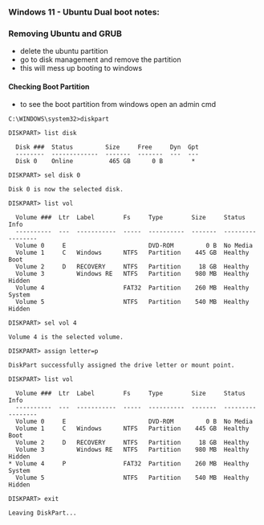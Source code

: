 ### Windows 11 - Ubuntu Dual boot notes:

### Removing Ubuntu and GRUB
- delete the ubuntu partition
- go to disk management and remove the partition
- this will mess up booting to windows

#### Checking Boot Partition
- to see the boot partition from windows open an admin cmd

```
C:\WINDOWS\system32>diskpart
```
```
DISKPART> list disk

  Disk ###  Status         Size     Free     Dyn  Gpt
  --------  -------------  -------  -------  ---  ---
  Disk 0    Online          465 GB      0 B        *
```

```
DISKPART> sel disk 0

Disk 0 is now the selected disk.
```

```
DISKPART> list vol

  Volume ###  Ltr  Label        Fs     Type        Size     Status     Info
  ----------  ---  -----------  -----  ----------  -------  ---------  --------
  Volume 0     E                       DVD-ROM         0 B  No Media
  Volume 1     C   Windows      NTFS   Partition    445 GB  Healthy    Boot
  Volume 2     D   RECOVERY     NTFS   Partition     18 GB  Healthy
  Volume 3         Windows RE   NTFS   Partition    980 MB  Healthy    Hidden
  Volume 4                      FAT32  Partition    260 MB  Healthy    System
  Volume 5                      NTFS   Partition    540 MB  Healthy    Hidden

DISKPART> sel vol 4

Volume 4 is the selected volume.
```

```
DISKPART> assign letter=p

DiskPart successfully assigned the drive letter or mount point.

DISKPART> list vol

  Volume ###  Ltr  Label        Fs     Type        Size     Status     Info
  ----------  ---  -----------  -----  ----------  -------  ---------  --------
  Volume 0     E                       DVD-ROM         0 B  No Media
  Volume 1     C   Windows      NTFS   Partition    445 GB  Healthy    Boot
  Volume 2     D   RECOVERY     NTFS   Partition     18 GB  Healthy
  Volume 3         Windows RE   NTFS   Partition    980 MB  Healthy    Hidden
* Volume 4     P                FAT32  Partition    260 MB  Healthy    System
  Volume 5                      NTFS   Partition    540 MB  Healthy    Hidden
```

```
DISKPART> exit

Leaving DiskPart...
```
